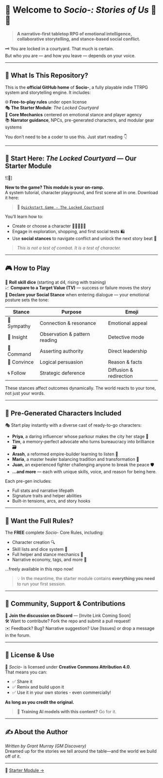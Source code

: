 # 🌟 Welcome to *Socio-: Stories of Us* 👥🎲

> **A narrative-first tabletop RPG of emotional intelligence, collaborative storytelling, and stance-based social conflict.**

🗝️ You are locked in a courtyard. That much is certain.  
But who you are — and how you leave — depends on your voice.

---

## 📘 What Is This Repository?

This is the **official GitHub home** of **Socio-**, a fully playable indie TTRPG system and storytelling engine. It includes:

🌐 **Free-to-play rules** under open license  
🎭 **The Starter Module**: *The Locked Courtyard*  
🧠 **Core Mechanics** centered on emotional stance and player agency  
📚 **Narrator guidance**, NPCs, pre-generated characters, and modular gear systems

You don’t need to be a coder to use this. Just start reading 👇

---

## 🚪 Start Here: *The Locked Courtyard* — Our Starter Module

![📖]

**New to the game? This module is your on-ramp.**  
A system tutorial, character playground, and first scene all in one. Download it here:

> 📄 [`Quickstart Game - The Locked Courtyard`](./Quickstart%20-%20Socio-.md)

You’ll learn how to:
- Create or choose a character 🧑🏽‍🤝‍🧑🏿
- Engage in exploration, shopping, and first social tests 🛍️
- Use **social stances** to navigate conflict and unlock the next story beat 💬

> *This is not a test of combat. It is a test of character.*

---

## 🎮 How to Play

🎲 **Roll skill dice** (starting at d4, rising with training)  
📈 **Compare to a Target Value (TV)** — success or failure moves the story  
🧭 **Declare your Social Stance** when entering dialogue — your emotional posture sets the tone:

| Stance | Purpose | Emoji |
|--------|---------|--------|
| 🌿 Sympathy | Connection & resonance | Emotional appeal |
| 🔎 Insight | Observation & pattern reading | Detective mode |
| 📢 Command | Asserting authority | Direct leadership |
| 🧠 Convince | Logical persuasion | Reason & facts |
| 🌀 Follow | Strategic deference | Diffusion & redirection |

These stances affect outcomes dynamically. The world reacts to your tone, not just your words.

---

## 👥 Pre-Generated Characters Included

🎭 Start play instantly with a diverse cast of ready-to-go characters:
- **Priya**, a daring influencer whose parkour makes the city her stage 📸
- **Tim**, a memory-perfect advocate who turns bureaucracy into brilliance 🗃️
- **Arash**, a reformed empire-builder learning to listen 💼
- **Maria**, a master healer balancing tradition and transformation 🌄
- **Juan**, an experienced fighter challenging anyone to break the peace 🛡️
- **...and more** — each with unique skills, voice, and reason for being here.

Each pre-gen includes:
- Full stats and narrative lifepath
- Signature traits and helper abilities
- Built-in tensions, arcs, and story hooks
---

## 🔧 Want the Full Rules?

The **FREE** complete *Socio-* Core Rules, including:
- Character creation 🔍
- Skill lists and dice system 🎲
- Full helper and stance mechanics 🤝
- Narrative economy, tags, and more 🧱

...freely available in this repo now!

> 💡 In the meantime, the starter module contains **everything you need** to run your first session.

---

## 💬 Community, Support & Contributions

👥 **Join the discussion on Discord** — [Invite Link Coming Soon]  
🛠️ Want to contribute? Fork the repo and submit a pull request!  
✉️ Feedback? Bug? Narrative suggestion? Use [Issues] or drop a message in the forum.

---

## 🪪 License & Use

📖 *Socio-* is licensed under **Creative Commons Attribution 4.0**.  
That means you can:
- ✅ Share it
- ✅ Remix and build upon it
- ✅ Use it in your own stories - even commercially!

**As long as you credit the original.** 

> 🧠 **Training AI models with this content?** Go for it.

---

## ✍️ About the Author

*Written by Grant Murray (GM Discovery)*  
Dreamed up for the stories we tell around the table—and the world we build off of it.

---
🔗 [Starter Module →](./Quickstart%20-%20Socio-.md)
